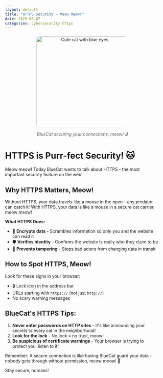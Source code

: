 ```yaml
---
layout: default
title: "HTTPS Security - Meow Meow!"
date: 2025-08-07
categories: cybersecurity https
---
```


<div style="text-align: center; margin: 20px 0;">
    <img src="https://images.unsplash.com/photo-1518791841217-8f162f1e1131?ixlib=rb-4.0.3&auto=format&fit=crop&w=800&q=80" alt="Cute cat with blue eyes" style="max-width: 100%; height: 300px; object-fit: cover; border-radius: 10px;">
    <p style="font-style: italic; color: #666; margin-top: 10px;">BlueCat securing your connections, meow! 🔒</p>
</div>

# HTTPS is Purr-fect Security! 🐱

Meow meow! Today BlueCat wants to talk about HTTPS - the most important security feature on the web!

## Why HTTPS Matters, Meow!

Without HTTPS, your data travels like a mouse in the open - any predator can catch it! With HTTPS, your data is like a mouse in a secure cat carrier, meow meow!

**What HTTPS Does:**
- 🔐 **Encrypts data** - Scrambles information so only you and the website can read it
- 🛡️ **Verifies identity** - Confirms the website is really who they claim to be  
- 🚫 **Prevents tampering** - Stops bad actors from changing data in transit

## How to Spot HTTPS, Meow!

Look for these signs in your browser:
- 🔒 Lock icon in the address bar
- URLs starting with `https://` (not just `http://`)
- No scary warning messages

## BlueCat's HTTPS Tips:

1. **Never enter passwords on HTTP sites** - It's like announcing your secrets to every cat in the neighborhood!
2. **Look for the lock** - No lock = no trust, meow!
3. **Be suspicious of certificate warnings** - Your browser is trying to protect you, listen to it!

Remember: A secure connection is like having BlueCat guard your data - nobody gets through without permission, meow meow! 🐾

Stay secure, humans!
